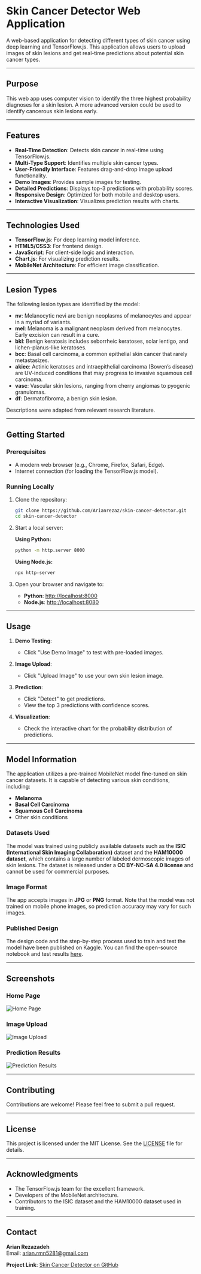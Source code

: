 # Skin Cancer Detector Web Application

A web-based application for detecting different types of skin cancer using deep learning and TensorFlow.js. This application allows users to upload images of skin lesions and get real-time predictions about potential skin cancer types.

---

## Purpose

This web app uses computer vision to identify the three highest probability diagnoses for a skin lesion. A more advanced version could be used to identify cancerous skin lesions early.

---

## Features

- **Real-Time Detection**: Detects skin cancer in real-time using TensorFlow.js.
- **Multi-Type Support**: Identifies multiple skin cancer types.
- **User-Friendly Interface**: Features drag-and-drop image upload functionality.
- **Demo Images**: Provides sample images for testing.
- **Detailed Predictions**: Displays top-3 predictions with probability scores.
- **Responsive Design**: Optimized for both mobile and desktop users.
- **Interactive Visualization**: Visualizes prediction results with charts.

---

## Technologies Used

- **TensorFlow.js**: For deep learning model inference.
- **HTML5/CSS3**: For frontend design.
- **JavaScript**: For client-side logic and interaction.
- **Chart.js**: For visualizing prediction results.
- **MobileNet Architecture**: For efficient image classification.

---

## Lesion Types

The following lesion types are identified by the model:

- **nv**: Melanocytic nevi are benign neoplasms of melanocytes and appear in a myriad of variants.
- **mel**: Melanoma is a malignant neoplasm derived from melanocytes. Early excision can result in a cure.
- **bkl**: Benign keratosis includes seborrheic keratoses, solar lentigo, and lichen-planus-like keratoses.
- **bcc**: Basal cell carcinoma, a common epithelial skin cancer that rarely metastasizes.
- **akiec**: Actinic keratoses and intraepithelial carcinoma (Bowen’s disease) are UV-induced conditions that may progress to invasive squamous cell carcinoma.
- **vasc**: Vascular skin lesions, ranging from cherry angiomas to pyogenic granulomas.
- **df**: Dermatofibroma, a benign skin lesion.

Descriptions were adapted from relevant research literature.

---

## Getting Started

### Prerequisites

- A modern web browser (e.g., Chrome, Firefox, Safari, Edge).
- Internet connection (for loading the TensorFlow.js model).

### Running Locally

1. Clone the repository:
   ```bash
   git clone https://github.com/Arianrezaz/skin-cancer-detector.git
   cd skin-cancer-detector
   ```

2. Start a local server:
   
   **Using Python:**
   ```bash
   python -m http.server 8000
   ```

   **Using Node.js:**
   ```bash
   npx http-server
   ```

3. Open your browser and navigate to:
   - **Python**: [http://localhost:8000](http://localhost:8000)
   - **Node.js**: [http://localhost:8080](http://localhost:8080)

---

## Usage

1. **Demo Testing**:
   - Click "Use Demo Image" to test with pre-loaded images.

2. **Image Upload**:
   - Click "Upload Image" to use your own skin lesion image.

3. **Prediction**:
   - Click "Detect" to get predictions.
   - View the top 3 predictions with confidence scores.

4. **Visualization**:
   - Check the interactive chart for the probability distribution of predictions.

---

## Model Information

The application utilizes a pre-trained MobileNet model fine-tuned on skin cancer datasets. It is capable of detecting various skin conditions, including:

- **Melanoma**
- **Basal Cell Carcinoma**
- **Squamous Cell Carcinoma**
- Other skin conditions

### Datasets Used

The model was trained using publicly available datasets such as the **ISIC (International Skin Imaging Collaboration)** dataset and the **HAM10000 dataset**, which contains a large number of labeled dermoscopic images of skin lesions. The dataset is released under a **CC BY-NC-SA 4.0 license** and cannot be used for commercial purposes.

### Image Format

The app accepts images in **JPG** or **PNG** format. Note that the model was not trained on mobile phone images, so prediction accuracy may vary for such images.

### Published Design

The design code and the step-by-step process used to train and test the model have been published on Kaggle. You can find the open-source notebook and test results [here](https://www.kaggle.com/).

---

## Screenshots

### Home Page
![Home Page](screenshots/home-page.png)

### Image Upload
![Image Upload](screenshots/image-upload.png)

### Prediction Results
![Prediction Results](screenshots/prediction-results.png)

---

## Contributing

Contributions are welcome! Please feel free to submit a pull request.

---

## License

This project is licensed under the MIT License. See the [LICENSE](./LICENSE) file for details.

---

## Acknowledgments

- The TensorFlow.js team for the excellent framework.
- Developers of the MobileNet architecture.
- Contributors to the ISIC dataset and the HAM10000 dataset used in training.

---

## Contact

**Arian Rezazadeh**  
Email: [arian.rmn5281@gmail.com](mailto:arian.rmn5281@gmail.com)  

**Project Link**: [Skin Cancer Detector on GitHub](https://github.com/Arianrezaz/skin-cancer-detection)
